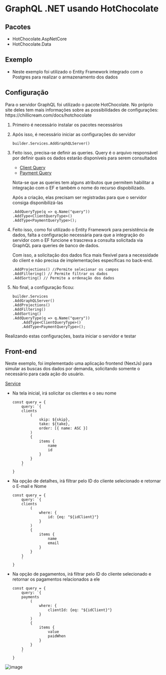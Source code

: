 # GraphQL .NET usando HotChocolate

## Pacotes
- HotChocolate.AspNetCore
- HotChocolate.Data

## Exemplo
- Neste exemplo foi utilizado o Entity Framework integrado com o Postgres para realizar o armazenamento dos dados

## Configuração
<p>Para o servidor GraphQL foi utilizado o pacote HotChocolate. No próprio site deles tem mais informações sobre as possibilidades de configurações: https://chillicream.com/docs/hotchocolate</p>
<ol>
  <li>Primeiro é necessário instalar os pacotes necessários</li>
  <li>
    <p>Após isso, é necessário iniciar as configurações do servidor</p>

    builder.Services.AddGraphQLServer()
  </li>
  <li>
    <p>Feito isso, precisa-se definir as queries. Query é o arquivo responsável por definir quais os dados estarão disponíveis para serem consultados</p>
    <ul>
      <li><a href="https://github.com/martineli17/.net-graphql-initconfig/blob/master/GraphQL/Api/GraphQL/Queries/ClientQueryType.cs">Client Query</a></li>
      <li><a href="https://github.com/martineli17/.net-graphql-initconfig/blob/master/GraphQL/Api/GraphQL/Queries/PaymentQueryType.cs">Payment Query</a></li>
    </ul>
    <p>Nota-se que as queries tem alguns atributos que permitem habilitar a integração com o EF e também o nome do recurso dispobilizado.</p>
    <p>Após a criação, elas precisam ser registradas para que o servidor consiga disponibilizá-las</p>

    .AddQueryType(q => q.Name("query"))
    .AddType<ClientQueryType>()
    .AddType<PaymentQueryType>();
  </li>
  <li>
    <p>Feito isso, como foi utilizado o Entity Framework para persistência de dados, falta a configuração necessária para que a integração do servidor com o EF funcione e trascreva a consulta solicitada via GraphQL para queries de banco de dados.</p>
    <p>Com isso, a solicitação dos dados fica mais flexível para a necessidade do client e não precisa de implementações específicas no back-end.</p>
    
    .AddProjections() //Permite selecionar os campos
    .AddFiltering() // Permite filtrar os dados
    .AddSorting() // Permite a ordenação dos dados
  </li>
  <li>
    No final, a configuração ficou:

    builder.Services
    .AddGraphQLServer()
    .AddProjections()
    .AddFiltering()
    .AddSorting()
    .AddQueryType(q => q.Name("query"))
        .AddType<ClientQueryType>()
        .AddType<PaymentQueryType>();
  </li>
</ol>
<p>Realizando estas configurações, basta iniciar o servidor e testar</p>

## Front-end
<p>Neste exemplo, foi implementado uma aplicação frontend (NextJs) para simular as buscas dos dados por demanda, solicitando somente o necessário para cada ação do usuário.</p>
<a href="https://github.com/martineli17/.net-graphql-initconfig/blob/master/frontend/src/services/api/client.service.ts">Service</a>
<ul>
  <li>
    <p>Na tela inicial, irá solicitar os clientes e o seu nome</p>

    const query = {
        query: `{
        clients
            (
                skip: ${skip},
                take: ${take},
                order: [{ name: ASC }]
            )
            {
                items {
                    name
                    id
                }
            }
        }
        `
    }
  </li>
  <li>
    <p>Na opção de detalhes, irá filtrar pelo ID do cliente selecionado e retornar o E-mail e Nome</p>

    const query = {
        query: `{
        clients
            (
                where: {
                    id: {eq: "${idClient}"}
                }
            )
            {
                items {
                    name
                    email
                }
            }
        }
        `
    }
  </li>
  <li>
    <p>Na opção de pagamentos, irá filtrar pelo ID do cliente selecionado e retornar os pagamentos relacionados a ele</p>

    const query = {
        query: `{
        payments
            (
                where: {
                    clientId: {eq: "${idClient}"}
                }
            )
            {
                items {
                    value
                    paidWhen
                }
            }
        }
        `
    }
  </li>
</ul>

![image](https://github.com/martineli17/.net-graphql-initconfig/assets/50757499/a86d91c4-0c1d-4956-af15-bd1a1439c65a)



